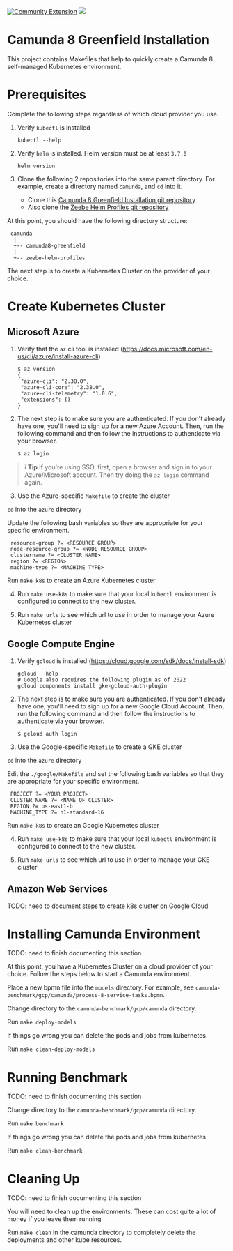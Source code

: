 [![Community Extension](https://img.shields.io/badge/Community%20Extension-An%20open%20source%20community%20maintained%20project-FF4700)](https://github.com/camunda-community-hub/community)
[![](https://img.shields.io/badge/Lifecycle-Incubating-blue)](https://github.com/Camunda-Community-Hub/community/blob/main/extension-lifecycle.md#incubating-)

# Camunda 8 Greenfield Installation

This project contains Makefiles that help to quickly create a Camunda 8 self-managed Kubernetes environment.

# Prerequisites

Complete the following steps regardless of which cloud provider you use.  

1. Verify `kubectl` is installed

       kubectl --help

2. Verify `helm` is installed. Helm version must be at least `3.7.0`

       helm version

3. Clone the following 2 repositories into the same parent directory. For example, create a directory named `camunda`, 
   and `cd` into it. 
   
   - Clone this [Camunda 8 Greenfield Installation git repository](https://github.com/camunda-community-hub/camunda8-greenfield-installation)
   - Also clone the [Zeebe Helm Profiles git repository](https://github.com/camunda-community-hub/zeebe-helm-profiles)

At this point, you should have the following directory structure:

     camunda
      |
      +-- camunda8-greenfield
      |
      +-- zeebe-helm-profiles

The next step is to create a Kubernetes Cluster on the provider of your choice.

# Create Kubernetes Cluster

## Microsoft Azure

1. Verify that the `az` cli tool is installed (https://docs.microsoft.com/en-us/cli/azure/install-azure-cli)

       $ az version
       {
        "azure-cli": "2.38.0",
        "azure-cli-core": "2.38.0",
        "azure-cli-telemetry": "1.0.6",
        "extensions": {}
       }

2. The next step is to make sure you are authenticated. If you don't already have one, you'll need to sign up for a new
   Azure Account. Then, run the following command and then follow the instructions to authenticate via your browser.

       $ az login

> :information_source: **Tip** If you're using SSO, first, open a browser and sign in to your Azure/Microsoft account.
> Then try doing the `az login` command again.

3. Use the Azure-specific `Makefile` to create the cluster

`cd` into the `azure` directory

Update the following bash variables so they are appropriate for your specific environment. 

     resource-group ?= <RESOURCE GROUP>
     node-resource-group ?= <NODE RESOURCE GROUP>
     clustername ?= <CLUSTER NAME>
     region ?= <REGION>
     machine-type ?= <MACHINE TYPE>

Run `make k8s` to create an Azure Kubernetes cluster

4. Run `make use-k8s` to make sure that your local `kubectl` environment is configured to connect to the new cluster.

5. Run `make urls` to see which url to use in order to manage your Azure Kubernetes cluster

## Google Compute Engine

1. Verify `gcloud` is installed (https://cloud.google.com/sdk/docs/install-sdk)

       gcloud --help
       # Google also requires the following plugin as of 2022
       gcloud components install gke-gcloud-auth-plugin

2. The next step is to make sure you are authenticated. If you don't already have one, you'll need to sign up for a new
   Google Cloud Account. Then, run the following command and then follow the instructions to authenticate via your browser.

       $ gcloud auth login

3. Use the Google-specific `Makefile` to create a GKE cluster

`cd` into the `azure` directory

Edit the `./google/Makefile` and set the following bash variables so that they are appropriate for your specific environment.

     PROJECT ?= <YOUR PROJECT>
     CLUSTER_NAME ?= <NAME OF CLUSTER>
     REGION ?= us-east1-b
     MACHINE_TYPE ?= n1-standard-16

Run `make k8s` to create an Google Kubernetes cluster

4. Run `make use-k8s` to make sure that your local `kubectl` environment is configured to connect to the new cluster.

5. Run `make urls` to see which url to use in order to manage your GKE cluster

## Amazon Web Services

TODO: need to document steps to create k8s cluster on Google Cloud

# Installing Camunda Environment

TODO: need to finish documenting this section

At this point, you have a Kubernetes Cluster on a cloud provider of your choice. Follow the steps below to start a 
Camunda environment. 

Place a new bpmn file into the `models` directory. For example, see `camunda-benchmark/gcp/camunda/process-8-service-tasks.bpmn`.

Change directory to the `camunda-benchmark/gcp/camunda` directory.

Run `make deploy-models`

If things go wrong you can delete the pods and jobs from kubernetes

Run `make clean-deploy-models`

# Running Benchmark

TODO: need to finish documenting this section

Change directory to the `camunda-benchmark/gcp/camunda` directory.

Run `make benchmark`

If things go wrong you can delete the pods and jobs from kubernetes

Run `make clean-benchmark`

# Cleaning Up

TODO: need to finish documenting this section

You will need to clean up the environments. These can cost quite a lot of money if you leave them running

Run `make clean` in the camunda directory to completely delete the deployments and other kube resources.




